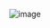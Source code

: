 ![image](https://github.com/AbdelTheGoat/Widget/assets/155133525/522f1694-eb4d-4699-855b-dd470828d32c)
